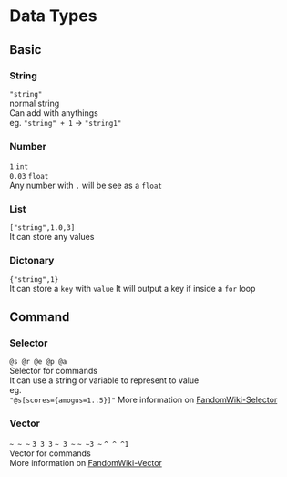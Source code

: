 # Data Types
## Basic
### String
`"string"`  
normal string  
Can add with anythings  
eg.
`"string" + 1` -> `"string1"`
### Number
`1` `int`  
`0.03` `float`  
Any number with `.` will be see as a `float`
### List
`["string",1.0,3]`  
It can store any values
### Dictonary
`{"string",1}`  
It can store a `key` with `value`
It will output a key if inside a `for` loop
## Command
### Selector
`@s @r @e @p @a`  
Selector for commands  
It can use a string or variable to represent to value  
eg.  
`"@s[scores={amogus=1..5}]"`
More information on [FandomWiki-Selector](https://minecraft.fandom.com/wiki/Target_selectors)
### Vector
`~ ~ ~` `3 3 3` `~ 3 ~` `~ ~3 ~` `^ ^ ^1`  
Vector for commands  
More information on [FandomWiki-Vector](https://minecraft.fandom.com/wiki/Argument_types#minecraft:vec3)